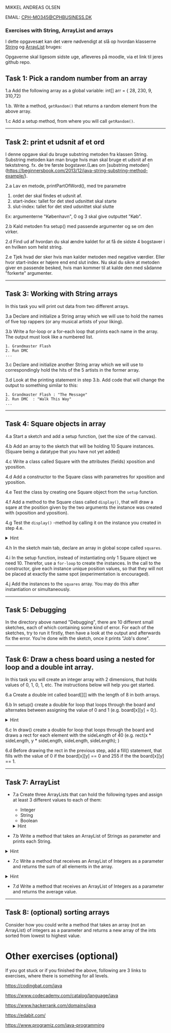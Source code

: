 MIKKEL ANDREAS OLSEN

EMAIL: CPH-MO345@CPHBUSINESS.DK


### Exercises with String, ArrayList and arrays


I dette opgavesæt kan det være nødvendigt at slå op hvordan klasserne [String]( https://docs.oracle.com/en/java/javase/11/docs/api/java.base/java/lang/String.html) og [ArrayList](https://docs.oracle.com/en/java/javase/11/docs/api/java.base/java/util/ArrayList.html) bruges:


Opgaverne skal ligesom sidste uge, afleveres på moodle, via et link til jeres github repo. 

## Task 1: Pick a random number from an array

1.a Add the following array as a global variable: int[] arr = { 28, 230, 9, 310,72}

1.b. Write a method, <code>getRandom()</code> that returns a random element from the above array.

1.c Add a setup method, from where you will call <code>getRandom()</code>.


---

## Task 2: print et udsnit af et ord

I denne opgave skal du bruge substring metoden fra klassen String. Substring metoden kan man bruge hvis man skal bruge et udsnit af en tekststreng. fx. de tre første bogstaver.(Læs om [substring metoden] (https://beginnersbook.com/2013/12/java-string-substring-method-example/). 

2.a Lav en metode, printPartOfWord(), med tre parametre 
1. ordet der skal findes et udsnit af. 
2. start-index: tallet for det sted udsnittet skal starte 
3. slut-index: tallet for det sted udsnittet skal slutte

Ex: argumenterne "København", 0 og 3  skal give outputtet "Køb". 

2.b Kald metoden fra setup() med passende argumenter og se om den virker. 

2.d Find ud af hvordan du skal ændre kaldet for at få de sidste 4 bogstaver i en hvilken som helst string.

2.e Tjek hvad der sker hvis man kalder metoden med negative værdier. Eller hvor start-index er højere end  end slut index. Nu skal du sikre at metoden giver en passende besked, hvis man kommer til at kalde den med sådanne "forkerte" argumenter.


---

## Task 3: Working with String arrays
In this task you will print out data from two different arrays.

3.a Declare and initialize a String array which we will use to hold the names of five top rappers (or any musical artists of your liking).

3.b Write a for-loop or a for-each loop that prints each name in the array. The output must look like a numbered list.
```
1. Grandmaster Flash
2. Run DMC
...
```

3.c Declare and initialize another String array which we will use to correspondingly hold the hits of the 5 artists in the former array.

3.d Look at the printing statement in step 3.b. Add code that will change the output to something similar to this:
```
1. Grandmaster Flash : "The Message"
2. Run DMC  : "Walk This Way"
...
```

---

## Task 4: Square objects in array 

4.a Start a sketch and add a setup function, (set the size of the canvas).

4.b Add an array to the sketch that will be holding 10 Square instances. (Square being a datatype that you have not yet added)

4.c Write a class called Square with the attributes (fields) xposition and yposition. 

4.d Add a constructor to the Square class with parametres for xposition and yposition.

4.e Test the class by creating one Square object from the <code>setup</code> function. 

4.f Add a method to the Square class called <code>display()</code>, that will draw a sqare at the position given by the two arguments the instance was created with (xposition and yposition). 

4.g Test the <code>display()</code> -method  by calling it on the instance you created in step 4.e.
<details>
  <summary>Hint</summary>
  <code>square.display();</code>
</details>

4.h In the sketch main tab, declare an array in global scope called <code>squares</code>.

4.i In the setup function, instead of instantiating only 1 Square object we need 10. Therefor, use a <code>for-loop</code> to create the instances. In the call to the constructor, give each instance unique position values, so that they will not be placed at exactly the same spot (experimentation is encouraged).

4.j Add the instances to the <code>squares</code> array. You may do this after instantiation or simultaneously.


---

## Task 5: Debugging
In the directory above named "Debugging", there are 10 different small sketches, each of which containing some kind of error. For each of the sketches, try to run it firstly, then have a look at the output and afterwards fix the error. You're done with the sketch, once it prints "Job's done". 

---

## Task 6: Draw a chess board using a nested for loop and a double int array. 
In this task you will create an integer array with 2 dimensions, that holds values of 0, 1, 0, 1, etc. The instructions below will help you get started. 

6.a Create a double int called board[][] with the length of 8 in both arrays. 

6.b In setup() create a double for loop that loops through the board and alternates between assigning the value of 0 and 1 (e.g. board[x][y] = 0;). 
<details>
  <summary>Hint</summary>
  <p>use the modulus operator</p>
</details>


6.c In draw() create a double for loop that loops through the board and draws a rect for each element with the sideLength of 40 (e.g. rect(x * sideLength, y * sideLength, sideLength, sideLength); )

6.d Before drawing the rect in the previous step, add a fill() statement, that fills with the value of 0 if the board[x][y] == 0 and  255 if the the board[x][y] == 1.

---


## Task 7: ArrayList 

- 7.a Create three ArrayLists that can hold the following types and assign at least 3 different values to each of them: 
  - Integer
  - String 
  - Boolean 
  
  <details>
  <summary>Hint</summary>
  <p>ArrayLists can not contain primitive types such as int or boolean. But we can use the Java classes Integer and Boolean instead. We can still add numbers and truth-values to the ArrayLists (for example 17 or false) and we can read the elements from the ArrayList() via <code>get()</code> as ints and booleans. </p>
</details>

- 7.b Write a method that takes an ArrayList of Strings as parameter and prints each String.

 <details>
  <summary>Hint</summary>
  <p>The method-signature might look similar to this:<code>void printList(ArrayList<\String\> listToPrint) </code> </p>
</details>

- 7.c Write a method that receives an ArrayList of Integers as a parameter and returns the sum of all elements in the array.

 <details>
  <summary>Hint</summary>
  <p>The method-signature might look similar to this:<code>int printList(ArrayList<\Integer\> listToPrint) </code> </p>
</details>

- 7.d Write a method that receives an ArrayList of Integers as a parameter and returns the average value. 

---




## Task 8: (optional) sorting arrays
Consider how you could write a method that takes an array (not an ArrayList) of integers as a parameter and returns a new array of the ints sorted from lowest to highest value.



# Other exercises (optional)
If you got stuck or if you finished the above, following are 3 links to exercises, where there is something for all levels.

https://codingbat.com/java 

https://www.codecademy.com/catalog/language/java 
 
https://www.hackerrank.com/domains/java 

https://edabit.com/ 

https://www.programiz.com/java-programming 
